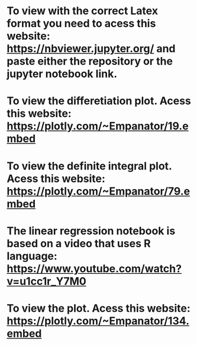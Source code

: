 # To view with the correct Latex format you need to acess this website: https://nbviewer.jupyter.org/ and paste either the repository or the jupyter notebook link.

# To view the differetiation plot. Acess this website: https://plotly.com/~Empanator/19.embed

# To view the definite integral plot. Acess this website: https://plotly.com/~Empanator/79.embed

# The linear regression notebook is based on a video that uses R language: https://www.youtube.com/watch?v=u1cc1r_Y7M0 
# To view the plot. Acess this website: https://plotly.com/~Empanator/134.embed
